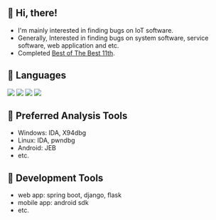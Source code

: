 :trident: Hi, there!
---
- I'm mainly interested in finding bugs on IoT software.
- Generally, Interested in finding bugs on system software, service software, web application and etc.
- Completed [Best of The Best 11th](https://www.kitribob.kr/).

<!--![Anurag's GitHub stats](https://github-readme-stats.vercel.app/api?username=zeroone-kr&theme=dark&show_icons=true)-->

:trident: Languages
---
  <img src="https://img.shields.io/badge/C-A8B9CC?style=for-the-badge&logo=C&logoColor=black"> <img src="https://img.shields.io/badge/C++-00599C?style=for-the-badge&logo=C++&logoColor=black"> <img src="https://img.shields.io/badge/python-3776AB?style=for-the-badge&logo=python&logoColor=black"> <img src="https://img.shields.io/badge/java-007396?style=for-the-badge&logo=java&logoColor=white">

:trident: Preferred Analysis Tools
---
- Windows: IDA, X94dbg
- Linux: IDA, pwndbg
- Android: JEB
- etc.

:trident: Development Tools
---
- web app: spring boot, django, flask
- mobile app: android sdk
- etc.



